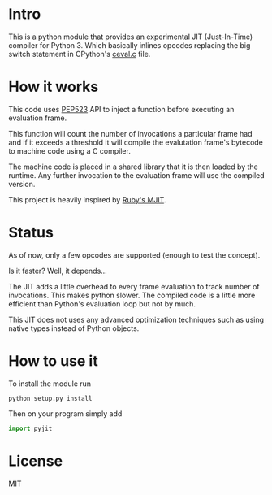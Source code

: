 # Intro

This is a python module that provides an experimental JIT (Just-In-Time) compiler for Python 3. Which basically inlines opcodes replacing the big switch statement in CPython's [ceval.c](https://github.com/python/cpython/blob/master/Python/ceval.c) file.

# How it works

This code uses [PEP523](https://www.python.org/dev/peps/pep-0523/) API to inject a function before executing an evaluation frame.

This function will count the number of invocations a particular frame had and if it exceeds a threshold it will compile the evalutation frame's bytecode to machine code using a C compiler.

The machine code is placed in a shared library that it is then loaded by the runtime. Any further invocation to the evaluation frame will use the compiled version.

This project is heavily inspired by [Ruby's MJIT](https://github.com/ruby/ruby/pull/1782/files).

# Status

As of now, only a few opcodes are supported (enough to test the concept).

Is it faster? Well, it depends...

The JIT adds a little overhead to every frame evaluation to track number of invocations. This makes python slower. The compiled code is a little more efficient than Python's evaluation loop but not by much.

This JIT does not uses any advanced optimization techniques such as using native types instead of Python objects.

# How to use it

To install the module run

```
python setup.py install
```

Then on your program simply add

```python
import pyjit
```

# License

MIT
